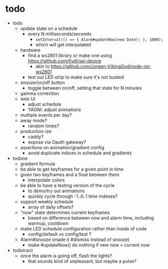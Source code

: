 # todo

* todo
  * update state on a schedule
    * every N milliseconds/seconds
      * `setInterval(() => { Alarm#updateNow(new Date); }, 1000);`
      * which will get interpolated
  * hardware
    * find a ws2801 library or make one using https://github.com/fivdi/spi-device
      * akin to https://github.com/Jorgen-VikingGod/node-rpi-ws2801
    * test out LED strip to make sure it's not busted
  * snooze/on/off button
    * toggle between on/off, setting that state for N minutes
  * gamma correction
  * web UI
    * adjust schedule
    * YAGNI: adjust animations
  * multiple events per day?
  * away mode?
    * random times?
  * production-ize
    * caddy?
    * expose via Oauth gateway?
  * assertions on animation/gradient config
    * avoid duplicate indices in schedule and gradients
* todone
  * gradient formula
  * be able to get keyframes for a given point in time
  * given two keyframes and a float between them
    * interpolate colors
  * be able to have a testing version of the cycle
    * to demo/try out animations
    * quickly cycle through -1..0..1 time indexes?
  * support weekly schedule
    * array of daily offsets?
  * "now" state determines current keyframes
    * based on difference between now and alarm time, including warmup, cooldown
  * make LED schedule configuration rather than inside of code
    * config/default vs config/test ?
  * Alarm#snooze (made it #dismiss instead of snooze)
    * make #updateNow() do nothing if new now < current now
* todistract
  * once the alarm is going off, flash the lights?
    * that sounds kind of unpleasant, but maybe a pulse?
